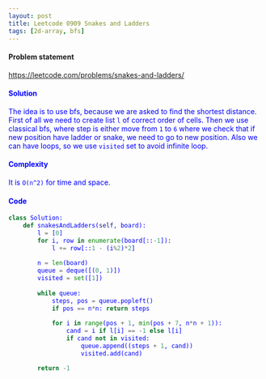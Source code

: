 ```yaml
---
layout: post
title: Leetcode 0909 Snakes and Ladders
tags: [2d-array, bfs]
---
```


#### Problem statement

<a href="https://leetcode.com/problems/snakes-and-ladders/"> <font color = blue>https://leetcode.com/problems/snakes-and-ladders/

#### Solution
The idea is to use bfs, because we are asked to find the shortest distance. First of all we need to create list `l` of correct order of cells. Then we use classical bfs, where step is either move from `1` to `6` where we check that if new position have ladder or snake, we need to go to new position. Also we can have loops, so we use `visited` set to avoid infinite loop.

#### Complexity
It is `O(n^2)` for time and space.

#### Code
```python
class Solution:
    def snakesAndLadders(self, board):
        l = [0]
        for i, row in enumerate(board[::-1]):
            l += row[::1 - (i%2)*2]
        
        n = len(board)    
        queue = deque([(0, 1)])
        visited = set([1])
        
        while queue:
            steps, pos = queue.popleft()
            if pos == n*n: return steps
            
            for i in range(pos + 1, min(pos + 7, n*n + 1)):
                cand = i if l[i] == -1 else l[i]
                if cand not in visited:
                    queue.append((steps + 1, cand))
                    visited.add(cand)

        return -1
```